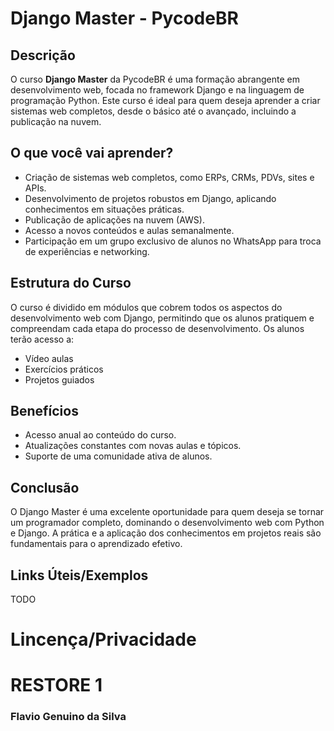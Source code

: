 # Django Master - PycodeBR

## Descrição

O curso **Django Master** da PycodeBR é uma formação abrangente em desenvolvimento web, focada no framework Django e na linguagem de programação Python. Este curso é ideal para quem deseja aprender a criar sistemas web completos, desde o básico até o avançado, incluindo a publicação na nuvem.

## O que você vai aprender?

- Criação de sistemas web completos, como ERPs, CRMs, PDVs, sites e APIs.
- Desenvolvimento de projetos robustos em Django, aplicando conhecimentos em situações práticas.
- Publicação de aplicações na nuvem (AWS).
- Acesso a novos conteúdos e aulas semanalmente.
- Participação em um grupo exclusivo de alunos no WhatsApp para troca de experiências e networking.

## Estrutura do Curso

O curso é dividido em módulos que cobrem todos os aspectos do desenvolvimento web com Django, permitindo que os alunos pratiquem e compreendam cada etapa do processo de desenvolvimento. Os alunos terão acesso a:

- Vídeo aulas
- Exercícios práticos
- Projetos guiados

## Benefícios

- Acesso anual ao conteúdo do curso.
- Atualizações constantes com novas aulas e tópicos.
- Suporte de uma comunidade ativa de alunos.

## Conclusão

O Django Master é uma excelente oportunidade para quem deseja se tornar um programador completo, dominando o desenvolvimento web com Python e Django. A prática e a aplicação dos conhecimentos em projetos reais são fundamentais para o aprendizado efetivo.

## Links Úteis/Exemplos

TODO

# Lincença/Privacidade


# RESTORE 1
### Flavio Genuino da Silva